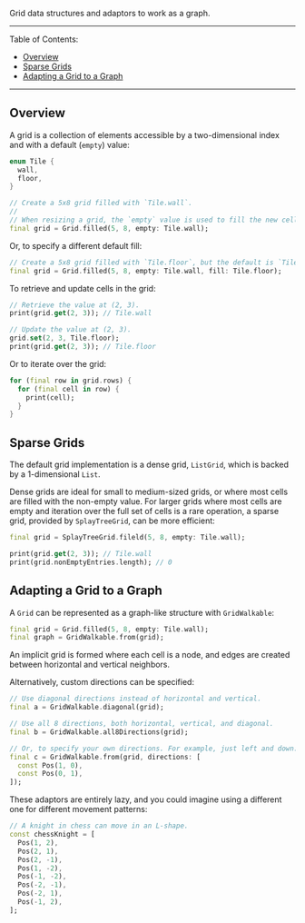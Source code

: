 Grid data structures and adaptors to work as a graph.

---

Table of Contents:

- [Overview](#overview)
- [Sparse Grids](#sparse-grids)
- [Adapting a Grid to a Graph](#adapting-a-grid-to-a-graph)

---

## Overview

A grid is a collection of elements accessible by a two-dimensional index and
with a default (`empty`) value:

```dart
enum Tile {
  wall,
  floor,
}

// Create a 5x8 grid filled with `Tile.wall`.
//
// When resizing a grid, the `empty` value is used to fill the new cells.
final grid = Grid.filled(5, 8, empty: Tile.wall);
```

Or, to specify a different default fill:

```dart
// Create a 5x8 grid filled with `Tile.floor`, but the default is `Tile.wall`.
final grid = Grid.filled(5, 8, empty: Tile.wall, fill: Tile.floor);
```

To retrieve and update cells in the grid:

```dart
// Retrieve the value at (2, 3).
print(grid.get(2, 3)); // Tile.wall

// Update the value at (2, 3).
grid.set(2, 3, Tile.floor);
print(grid.get(2, 3)); // Tile.floor
```

Or to iterate over the grid:

```dart
for (final row in grid.rows) {
  for (final cell in row) {
    print(cell);
  }
}
```

## Sparse Grids

The default grid implementation is a dense grid, `ListGrid`, which is backed by
a 1-dimensional `List`.

Dense grids are ideal for small to medium-sized grids, or where most cells are
filled with the non-empty value. For larger grids where most cells are empty and
iteration over the full set of cells is a rare operation, a sparse grid,
provided by `SplayTreeGrid`, can be more efficient:

```dart
final grid = SplayTreeGrid.fileld(5, 8, empty: Tile.wall);

print(grid.get(2, 3)); // Tile.wall
print(grid.nonEmptyEntries.length); // 0
```

## Adapting a Grid to a Graph

A `Grid` can be represented as a graph-like structure with `GridWalkable`:

```dart
final grid = Grid.filled(5, 8, empty: Tile.wall);
final graph = GridWalkable.from(grid);
```

An implicit grid is formed where each cell is a node, and edges are created
between horizontal and vertical neighbors.

Alternatively, custom directions can be specified:

```dart
// Use diagonal directions instead of horizontal and vertical.
final a = GridWalkable.diagonal(grid);

// Use all 8 directions, both horizontal, vertical, and diagonal.
final b = GridWalkable.all8Directions(grid);

// Or, to specify your own directions. For example, just left and down:
final c = GridWalkable.from(grid, directions: [
  const Pos(1, 0),
  const Pos(0, 1),
]);
```

These adaptors are entirely lazy, and you could imagine using a different one
for different movement patterns:

```dart
// A knight in chess can move in an L-shape.
const chessKnight = [
  Pos(1, 2),
  Pos(2, 1),
  Pos(2, -1),
  Pos(1, -2),
  Pos(-1, -2),
  Pos(-2, -1),
  Pos(-2, 1),
  Pos(-1, 2),
];
```

